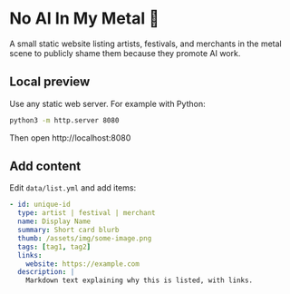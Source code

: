 # No AI In My Metal 🤘

A small static website listing artists, festivals, and merchants in the metal scene to publicly shame them because they promote AI work.

## Local preview
Use any static web server. For example with Python:

```sh
python3 -m http.server 8080
```

Then open http://localhost:8080

## Add content
Edit `data/list.yml` and add items:

```yaml
- id: unique-id
  type: artist | festival | merchant
  name: Display Name
  summary: Short card blurb
  thumb: /assets/img/some-image.png
  tags: [tag1, tag2]
  links:
    website: https://example.com
  description: |
    Markdown text explaining why this is listed, with links.
```